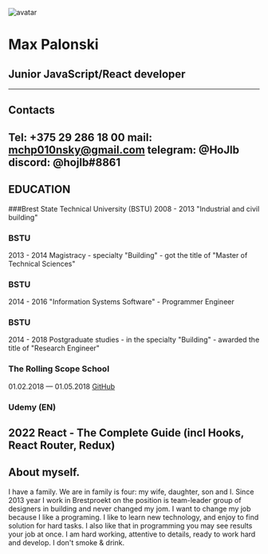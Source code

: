 ![avatar]('/img/Max_avatar.jpg)
# Max Palonski
## Junior JavaScript/React developer
---
## Contacts
Tel: **+375 29 286 18 00**
mail: **mchp010nsky@gmail.com**
telegram: **@HoJlb**
discord: **@hojlb#8861**
---
## EDUCATION
###Brest State Technical University (BSTU)
2008 - 2013
"Industrial and civil building"

### BSTU
2013 - 2014
Magistracy - specialty "Building" - got the title of "Master of Technical Sciences"

### BSTU
2014 - 2016
"Information Systems Software" - Programmer Engineer

### BSTU
2014 - 2018
Postgraduate studies - in the specialty "Building" - awarded the title of "Research Engineer"

### The Rolling Scope School
01.02.2018 — 01.05.2018
[GitHub](https://github.com/Hojlb)

### Udemy (EN)
2022
React - The Complete Guide (incl Hooks, React Router, Redux)
---
## About myself. 
I have a family. We are in family is four: my wife, daughter, son and I.
Since 2013 year I work in Brestproekt on the position is team-leader group of designers in building and never changed my jom.
I want to change my job because I like a programing. I like to learn new technology, and enjoy to find solution for hard tasks. I also like that in programming you may see results your job at once.
I am hard working, attentive to details, ready to work hard and develop. I don't smoke & drink.

